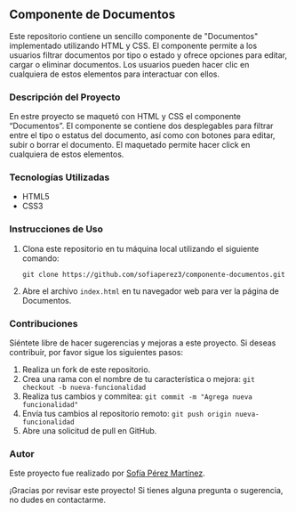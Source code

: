 ## Componente de Documentos

Este repositorio contiene un sencillo componente de "Documentos" implementado utilizando HTML y CSS. El componente permite a los usuarios filtrar documentos por tipo o estado y ofrece opciones para editar, cargar o eliminar documentos. Los usuarios pueden hacer clic en cualquiera de estos elementos para interactuar con ellos.

### Descripción del Proyecto

En estre proyecto se maquetó con HTML y CSS el componente “Documentos”. El componente se contiene dos desplegables para filtrar entre el tipo o estatus del documento, así como con botones para editar, subir o borrar el documento. El maquetado permite hacer click en cualquiera de estos elementos.

### Tecnologías Utilizadas

- HTML5
- CSS3

### Instrucciones de Uso

1. Clona este repositorio en tu máquina local utilizando el siguiente comando:

   ```
   git clone https://github.com/sofiaperez3/componente-documentos.git
   ```

2. Abre el archivo `index.html` en tu navegador web para ver la página de Documentos.

### Contribuciones

Siéntete libre de hacer sugerencias y mejoras a este proyecto. Si deseas contribuir, por favor sigue los siguientes pasos:

1. Realiza un fork de este repositorio.
2. Crea una rama con el nombre de tu característica o mejora: `git checkout -b nueva-funcionalidad`
3. Realiza tus cambios y commitea: `git commit -m "Agrega nueva funcionalidad"`
4. Envía tus cambios al repositorio remoto: `git push origin nueva-funcionalidad`
5. Abre una solicitud de pull en GitHub.

### Autor

Este proyecto fue realizado por [Sofía Pérez Martínez](https://github.com/tu-usuario).

¡Gracias por revisar este proyecto! Si tienes alguna pregunta o sugerencia, no dudes en contactarme.
